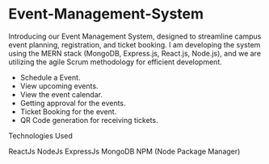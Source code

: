 # Event-Management-System

 Introducing our Event Management System, designed to streamline campus event planning, registration, and ticket booking. I am developing the system using the MERN stack (MongoDB, Express.js, React.js, Node.js), and we are utilizing the agile Scrum methodology for efficient development.

- Schedule a Event.
- View upcoming events.
- View the event calendar.
- Getting approval for the events.
- Ticket Booking for the event.
- QR Code generation for receiving tickets.

Technologies Used

ReactJs
NodeJs
ExpressJs
MongoDB
NPM (Node Package Manager)
